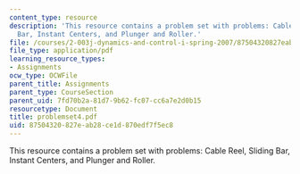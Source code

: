 ```yaml
---
content_type: resource
description: 'This resource contains a problem set with problems: Cable Reel, Sliding
  Bar, Instant Centers, and Plunger and Roller.'
file: /courses/2-003j-dynamics-and-control-i-spring-2007/87504320827eab28ce1d870edf7f5ec8_problemset4.pdf
file_type: application/pdf
learning_resource_types:
- Assignments
ocw_type: OCWFile
parent_title: Assignments
parent_type: CourseSection
parent_uid: 7fd70b2a-81d7-9b62-fc07-cc6a7e2d0b15
resourcetype: Document
title: problemset4.pdf
uid: 87504320-827e-ab28-ce1d-870edf7f5ec8
---
```

This resource contains a problem set with problems: Cable Reel, Sliding Bar, Instant Centers, and Plunger and Roller.